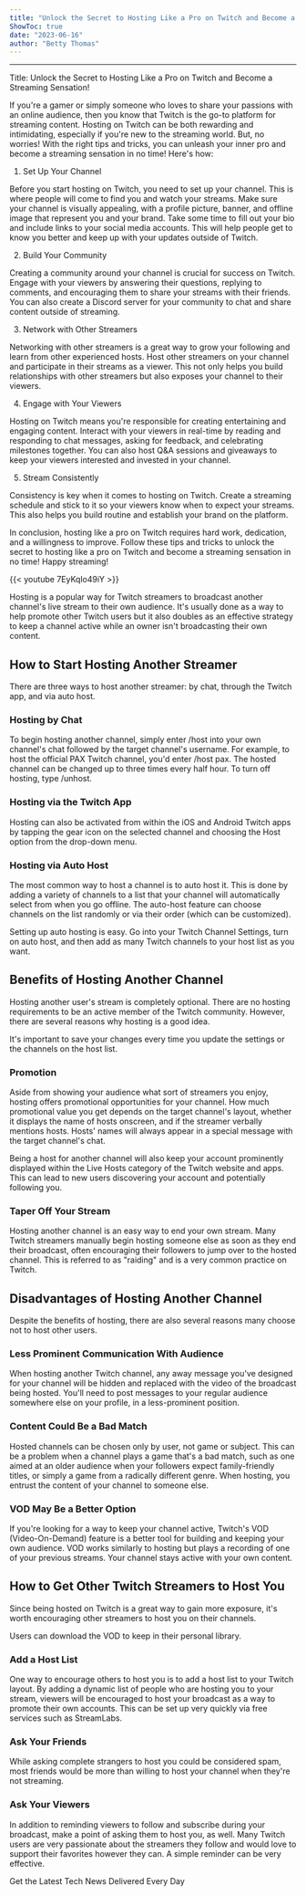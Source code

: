 ```yaml
---
title: "Unlock the Secret to Hosting Like a Pro on Twitch and Become a Streaming Sensation!"
ShowToc: true 
date: "2023-06-16"
author: "Betty Thomas"
---
```

*****
Title: Unlock the Secret to Hosting Like a Pro on Twitch and Become a Streaming Sensation!

If you're a gamer or simply someone who loves to share your passions with an online audience, then you know that Twitch is the go-to platform for streaming content. Hosting on Twitch can be both rewarding and intimidating, especially if you're new to the streaming world. But, no worries! With the right tips and tricks, you can unleash your inner pro and become a streaming sensation in no time! Here's how:

1. Set Up Your Channel

Before you start hosting on Twitch, you need to set up your channel. This is where people will come to find you and watch your streams. Make sure your channel is visually appealing, with a profile picture, banner, and offline image that represent you and your brand. Take some time to fill out your bio and include links to your social media accounts. This will help people get to know you better and keep up with your updates outside of Twitch.

2. Build Your Community

Creating a community around your channel is crucial for success on Twitch. Engage with your viewers by answering their questions, replying to comments, and encouraging them to share your streams with their friends. You can also create a Discord server for your community to chat and share content outside of streaming.

3. Network with Other Streamers

Networking with other streamers is a great way to grow your following and learn from other experienced hosts. Host other streamers on your channel and participate in their streams as a viewer. This not only helps you build relationships with other streamers but also exposes your channel to their viewers.

4. Engage with Your Viewers

Hosting on Twitch means you're responsible for creating entertaining and engaging content. Interact with your viewers in real-time by reading and responding to chat messages, asking for feedback, and celebrating milestones together. You can also host Q&A sessions and giveaways to keep your viewers interested and invested in your channel.

5. Stream Consistently

Consistency is key when it comes to hosting on Twitch. Create a streaming schedule and stick to it so your viewers know when to expect your streams. This also helps you build routine and establish your brand on the platform.

In conclusion, hosting like a pro on Twitch requires hard work, dedication, and a willingness to improve. Follow these tips and tricks to unlock the secret to hosting like a pro on Twitch and become a streaming sensation in no time! Happy streaming!

{{< youtube 7EyKqlo49iY >}} 




Hosting is a popular way for Twitch streamers to broadcast another channel's live stream to their own audience. It's usually done as a way to help promote other Twitch users but it also doubles as an effective strategy to keep a channel active while an owner isn't broadcasting their own content.

 
##   How to Start Hosting Another Streamer  
 

There are three ways to host another streamer: by chat, through the Twitch app, and via auto host.

 
###   Hosting by Chat  
 

To begin hosting another channel, simply enter /host into your own channel's chat followed by the target channel's username. For example, to host the official PAX Twitch channel, you'd enter /host pax. The hosted channel can be changed up to three times every half hour. To turn off hosting, type /unhost.

 
###   Hosting via the Twitch App  
 

Hosting can also be activated from within the iOS and Android Twitch apps by tapping the gear icon on the selected channel and choosing the Host option from the drop-down menu.

 
###   Hosting via Auto Host  
 

The most common way to host a channel is to auto host it. This is done by adding a variety of channels to a list that your channel will automatically select from when you go offline. The auto-host feature can choose channels on the list randomly or via their order (which can be customized).

 

Setting up auto hosting is easy. Go into your Twitch Channel Settings, turn on auto host, and then add as many Twitch channels to your host list as you want.

 
##   Benefits of Hosting Another Channel  
 

Hosting another user's stream is completely optional. There are no hosting requirements to be an active member of the Twitch community. However, there are several reasons why hosting is a good idea.

 
It's important to save your changes every time you update the settings or the channels on the host list.
 
###   Promotion  
 

Aside from showing your audience what sort of streamers you enjoy, hosting offers promotional opportunities for your channel. How much promotional value you get depends on the target channel's layout, whether it displays the name of hosts onscreen, and if the streamer verbally mentions hosts. Hosts' names will always appear in a special message with the target channel's chat.

 

Being a host for another channel will also keep your account prominently displayed within the Live Hosts category of the Twitch website and apps. This can lead to new users discovering your account and potentially following you.

 
###   Taper Off Your Stream  
 

Hosting another channel is an easy way to end your own stream. Many Twitch streamers manually begin hosting someone else as soon as they end their broadcast, often encouraging their followers to jump over to the hosted channel. This is referred to as "raiding" and is a very common practice on Twitch.

 
##   Disadvantages of Hosting Another Channel  
 

Despite the benefits of hosting, there are also several reasons many choose not to host other users.

 
###   Less Prominent Communication With Audience  
 

When hosting another Twitch channel, any away message you've designed for your channel will be hidden and replaced with the video of the broadcast being hosted. You'll need to post messages to your regular audience somewhere else on your profile, in a less-prominent position.

 
###   Content Could Be a Bad Match  
 

Hosted channels can be chosen only by user, not game or subject. This can be a problem when a channel plays a game that's a bad match, such as one aimed at an older audience when your followers expect family-friendly titles, or simply a game from a radically different genre. When hosting, you entrust the content of your channel to someone else.

 
###   VOD May Be a Better Option  
 

If you're looking for a way to keep your channel active, Twitch's VOD (Video-On-Demand) feature is a better tool for building and keeping your own audience. VOD works similarly to hosting but plays a recording of one of your previous streams. Your channel stays active with your own content.

 
##   How to Get Other Twitch Streamers to Host You  
 

Since being hosted on Twitch is a great way to gain more exposure, it's worth encouraging other streamers to host you on their channels.

 
Users can download the VOD to keep in their personal library.
 
###   Add a Host List  
 

One way to encourage others to host you is to add a host list to your Twitch layout. By adding a dynamic list of people who are hosting you to your stream, viewers will be encouraged to host your broadcast as a way to promote their own accounts. This can be set up very quickly via free services such as StreamLabs.

 
###   Ask Your Friends  
 

While asking complete strangers to host you could be considered spam, most friends would be more than willing to host your channel when they're not streaming.

 
###   Ask Your Viewers  
 

In addition to reminding viewers to follow and subscribe during your broadcast, make a point of asking them to host you, as well. Many Twitch users are very passionate about the streamers they follow and would love to support their favorites however they can. A simple reminder can be very effective.

 

Get the Latest Tech News Delivered Every Day




